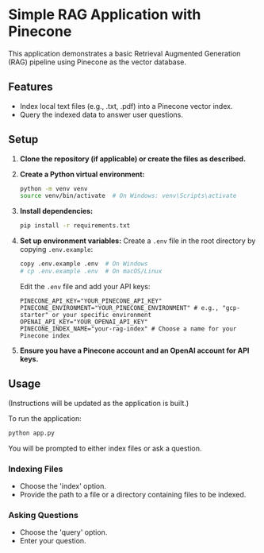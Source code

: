 # Simple RAG Application with Pinecone

This application demonstrates a basic Retrieval Augmented Generation (RAG) pipeline using Pinecone as the vector database.

## Features

- Index local text files (e.g., .txt, .pdf) into a Pinecone vector index.
- Query the indexed data to answer user questions.

## Setup

1.  **Clone the repository (if applicable) or create the files as described.**

2.  **Create a Python virtual environment:**
    ```bash
    python -m venv venv
    source venv/bin/activate  # On Windows: venv\Scripts\activate
    ```

3.  **Install dependencies:**
    ```bash
    pip install -r requirements.txt
    ```

4.  **Set up environment variables:**
    Create a `.env` file in the root directory by copying `.env.example`:
    ```bash
    copy .env.example .env  # On Windows
    # cp .env.example .env  # On macOS/Linux
    ```
    Edit the `.env` file and add your API keys:
    ```
    PINECONE_API_KEY="YOUR_PINECONE_API_KEY"
    PINECONE_ENVIRONMENT="YOUR_PINECONE_ENVIRONMENT" # e.g., "gcp-starter" or your specific environment
    OPENAI_API_KEY="YOUR_OPENAI_API_KEY"
    PINECONE_INDEX_NAME="your-rag-index" # Choose a name for your Pinecone index
    ```

5.  **Ensure you have a Pinecone account and an OpenAI account for API keys.**

## Usage

(Instructions will be updated as the application is built.)

To run the application:
```bash
python app.py
```

You will be prompted to either index files or ask a question.

### Indexing Files

-   Choose the 'index' option.
-   Provide the path to a file or a directory containing files to be indexed.

### Asking Questions

-   Choose the 'query' option.
-   Enter your question.
